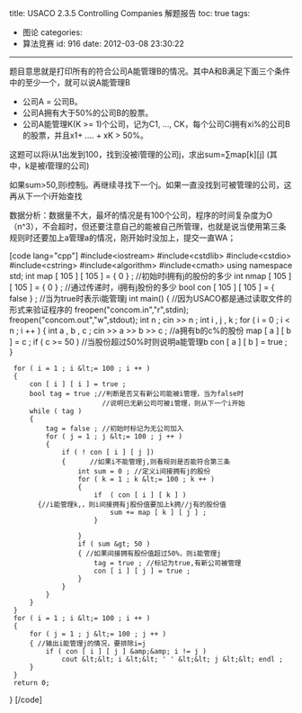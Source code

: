 title: USACO 2.3.5 Controlling Companies 解题报告
toc: true
tags:
  - 图论
categories:
  - 算法竞赛
id: 916
date: 2012-03-08 23:30:22
---

题目意思就是打印所有的符合公司A能管理B的情况。其中A和B满足下面三个条件中的至少一个，就可以说A能管理B

*   公司A = 公司B。
*   公司A拥有大于50%的公司B的股票。
*   公司A能管理K(K >= 1)个公司，记为C1, ..., CK，每个公司Ci拥有xi%的公司B的股票，并且x1+ .... + xK > 50%。

这题可以将i从1出发到100，找到没被i管理的公司j，求出sum=∑map[k][j] (其中，k是被i管理的公司)

如果sum>50,则i控制j。再继续寻找下一个j。如果一直没找到可被管理的公司，这再从下一个i开始查找

数据分析：数据量不大，最坏的情况是有100个公司，程序的时间复杂度为O（n^3），不会超时，但还要注意自己的能被自己所管理，也就是说当使用第三条规则时还要加上a管理a的情况，刚开始时没加上，提交一直WA；

[code lang="cpp"]
#include&lt;iostream&gt; 
 #include&lt;cstdlib&gt; 
 #include&lt;cstdio&gt; 
 #include&lt;cstring&gt; 
 #include&lt;algorithm&gt; 
 #include&lt;cmath&gt; 
 using namespace std; 
 int map [ 105 ] [ 105 ] = { 0 } ;     //初始时i拥有j的股份的多少
 int nmap [ 105 ] [ 105 ] = { 0 } ;    //通过传递时，i拥有j股份的多少
 bool con [ 105 ] [ 105 ] = { false } ; //当为true时表示i能管理j
 int main() 
 { 
     //因为USACO都是通过读取文件的形式来验证程序的
     freopen(&quot;concom.in&quot;,&quot;r&quot;,stdin);   
     freopen(&quot;concom.out&quot;,&quot;w&quot;,stdout); 
     int n ; 
     cin &gt;&gt; n ; 
     int i , j , k ; 
     for ( i = 0 ; i &lt; n ; i ++ ) 
     { 
         int a , b , c ; 
         cin &gt;&gt; a &gt;&gt; b &gt;&gt; c ;   //a拥有b的c%的股份
         map [ a ] [ b ] = c ; 
         if ( c &gt;= 50 )         //当股份超过50%时则说明a能管理b
             con [ a ] [ b ] = true ; 
     }

     for ( i = 1 ; i &lt;= 100 ; i ++ ) 
     { 
         con [ i ] [ i ] = true ; 
         bool tag = true ;//判断是否又有新公司能被i管理，当为false时
                           //说明已无新公司可被i管理，则从下一个i开始
         while ( tag ) 
         { 
             tag = false ; //初始时标记为无公司加入
             for ( j = 1 ; j &lt;= 100 ; j ++ ) 
             { 
                 if ( ! con [ i ] [ j ]) 
                 {      //如果i不能管理j,则看规则是否能符合第三条
                     int sum = 0 ; //定义i间接拥有j的股份
                     for ( k = 1 ; k &lt;= 100 ; k ++ ) 
                     { 
                         if  ( con [ i ] [ k ] ) 
           {//i能管理k,，则i间接拥有j股份值要加上k拥//j有的股份值
                             sum += map [ k ] [ j ] ; 
                         }

                     } 
                     if ( sum &gt; 50 ) 
                     { //如果间接拥有股份值超过50%，则i能管理j
                         tag = true ; //标记为true,有新公司被管理
                         con [ i ] [ j ] = true ; 
                     } 
                 } 
             } 
         } 
     } 
     for ( i = 1 ; i &lt;= 100 ; i ++ ) 
     { 
         for ( j = 1 ; j &lt;= 100 ; j ++ ) 
         { //输出i能管理j的情况，要排除i=j
             if ( con [ i ] [ j ] &amp;&amp; i != j ) 
                 cout &lt;&lt; i &lt;&lt; ' ' &lt;&lt; j &lt;&lt; endl ; 
         } 
     }
     return 0; 
 }
[/code]